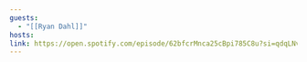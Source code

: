 ```yaml
---
guests:
  - "[[Ryan Dahl]]"
hosts: 
link: https://open.spotify.com/episode/62bfcrMnca25cBpi785C8u?si=qdqLNvNGRgGm8kyILmPasg
---
```

